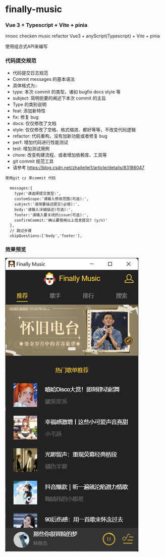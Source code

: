 # finally-music

### Vue 3 + Typescript + Vite + pinia

imooc checken music refactor Vue3 + anyScript(Typescript) + Vite + pinia

使用组合式API来编写

### 代码提交规范

- 代码提交日志规范
- Commit messages 的基本语法
- 具体格式为:<type>: <subject>
- type: 本次 commit 的类型，诸如 bugfix docs style 等
- subject: 简明扼要的阐述下本次 commit 的主旨
- Type 的类别说明
- feat: 添加新特性
- fix: 修复 bug
- docs: 仅仅修改了文档
- style: 仅仅修改了空格、格式缩进、都好等等，不改变代码逻辑
- refactor: 代码重构，没有加新功能或者修复 bug
- perf: 增加代码进行性能测试
- test: 增加测试用例
- chore: 改变构建流程、或者增加依赖库、工具等
- git commit 规范工具
- 请参考 https://blog.csdn.net/zhaileilei1/article/details/83186047

```
使用git cz 来commit 代码

  messages:{
    type:'请选择提交类型:',
    customScope:'请输入修改范围(可选):',
    subject:'请简要描述提交(必填):',
    body:'请输入详细描述(可选):',
    footer:'请输入要关闭的issue(可选):',
    confirmCommit:'确认要使用以上信息提交? (y/n)'
  },
  // 跳过步骤
  skipQuestions:['body','footer'],
```

### 效果预览
<img src="./static/prev.png">